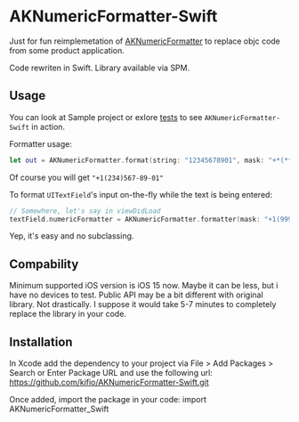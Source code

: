 AKNumericFormatter-Swift
==================
Just for fun reimplemetation of [AKNumericFormatter](https://github.com/blackm00n/AKNumericFormatter) to replace objc code from some product application.

Code rewriten in Swift.
Library available via SPM.

Usage
-----

You can look at Sample project or exlore [tests](https://github.com/kifio/AKNumericFormatter-Swift/blob/master/Tests/AKNumericFormatter_SwiftTests/AKNumericFormatter_SwiftTests.swift) to see `AKNumericFormatter-Swift` in action.

Formatter usage:
```swift
let out = AKNumericFormatter.format(string: "12345678901", mask: "+*(***)***-**-**", placeholder: Character("*"))
```
Of course you will get `"+1(234)567-89-01"`

To format `UITextField`'s input on-the-fly while the text is being entered:
```swift
// Somewhere, let's say in viewDidLoad
textField.numericFormatter = AKNumericFormatter.formatter(mask: "+1(999)*-**-**-x-**", placeholder: "*", mode: mode)
```
Yep, it's easy and no subclassing.

Compability
------------

Minimum supported iOS version is iOS 15 now. Maybe it can be less, but i have no devices to test.
Public API may be a bit different with original library. Not drastically. I suppose it would take 5-7 minutes to completely replace the library in your code.

Installation
------------
In Xcode add the dependency to your project via File > Add Packages > Search or Enter Package URL and use the following url:
https://github.com/kifio/AKNumericFormatter-Swift.git

Once added, import the package in your code:
import AKNumericFormatter_Swift


